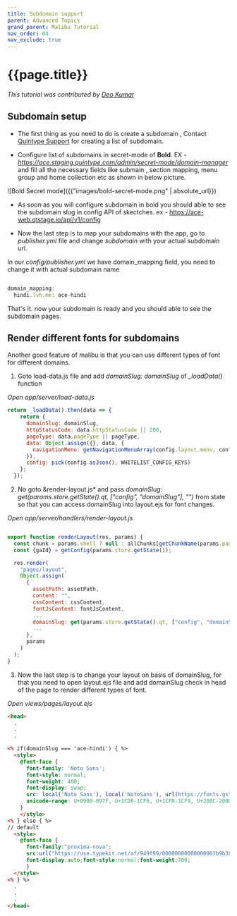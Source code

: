 ```yaml
---
title: Subdomain support
parent: Advanced Topics
grand_parent: Malibu Tutorial
nav_order: 04
nav_exclude: true
---
```


# {{page.title}}

_This tutorial was contributed by [Deo Kumar](https://www.linkedin.com/in/deo-kumar)_

## Subdomain setup

- The first thing as you need to do is create a subdomain , Contact [Quintype Support](support@quintype.com) for creating a list of subdomain.

- Configure list of subdomains in secret-mode of **Bold**. EX - *https://ace.staging.quintype.com/admin/secret-mode/domain-manager* and fill all the necessary fields like submain , section mapping, menu group and home collection etc as shown in below picture. 

![Bold Secret mode]({{"images/bold-secret-mode.png" | absolute_url}})

- As soon as you will configure subdomain in bold you should able to see the subdomain slug in config API of skectches. ex - https://ace-web.qtstage.io/api/v1/config

- Now the last step is to map your subdomains with the app, go to *publisher.yml* file and change *subdomain* with your actual subdomain url.

In our *config/publisher.yml* we have domain_mapping field, you need to change it with actual subdomain name

```javascript

domain_mapping:
  hindi.lvh.me: ace-hindi

```
That's it. now your subdomain is ready and you should able to see the subdomain pages.

## Render different fonts for subdomains

Another good feature of malibu is that you can use different types of font for different domains.

1. Goto load-data.js file and add *domainSlug: domainSlug* of *_loadData()* function 

*Open app/server/load-data.js*

```javascript
return _loadData().then(data => {
    return {
      domainSlug: domainSlug,
      httpStatusCode: data.httpStatusCode || 200,
      pageType: data.pageType || pageType,
      data: Object.assign({}, data, {
        navigationMenu: getNavigationMenuArray(config.layout.menu, config.sections)
      }),
      config: pick(config.asJson(), WHITELIST_CONFIG_KEYS)
    };
  });

```

2. No goto &render-layout.js* and pass *domainSlug: get(params.store.getState().qt, ["config", "domainSlug"], "")* from state so that you can access domainSlug into layout.ejs for font changes.

*Open app/server/handlers/render-layout.js*

```javascript

export function renderLayout(res, params) {
  const chunk = params.shell ? null : allChunks[getChunkName(params.pageType)];
  const {gaId} = getConfig(params.store.getState());

  res.render(
    "pages/layout",
    Object.assign(
      {
        assetPath: assetPath,
        content: "",
        cssContent: cssContent,
        fontJsContent: fontJsContent,
        ...
        domainSlug: get(params.store.getState().qt, ["config", "domainSlug"], ""),
        ...
      },
      params
    )
  );
}

```

3. Now the last step is to change your layout on basis of domainSlug, for that you need to open layout.ejs file and add domainSlug check in head of the page to render different types of font.

*Open views/pages/layout.ejs*

```html
<head>
  .
  .
  .

<% if(domainSlug === 'ace-hindi') { %>
  <style>
    @font-face {
      font-family: 'Noto Sans';
      font-style: normal;
      font-weight: 400;
      font-display: swap;
      src: local('Noto Sans'), local('NotoSans'), url(https://fonts.gstatic.com/s/notosans/v9/o-0IIpQlx3QUlC5A4PNr5DRASf6M7VBj.woff2) format('woff2');
      unicode-range: U+0900-097F, U+1CD0-1CF6, U+1CF8-1CF9, U+200C-200D, U+20A8, U+20B9, U+25CC, U+A830-A839, U+A8E0-A8FB;
    }
    </style>
<% } else { %>
// default
  <style> 
    @font-face {
      font-family:"proxima-nova";
      src:url("https://use.typekit.net/af/949f99/00000000000000003b9b3068/27/l?primer=7cdcb44be4a7db8877ffa5c0007b8dd865b3bbc383831fe2ea177f62257a9191&fvd=n7&v=3") format("woff2"),url("https://use.typekit.net/af/949f99/00000000000000003b9b3068/27/d?primer=7cdcb44be4a7db8877ffa5c0007b8dd865b3bbc383831fe2ea177f62257a9191&fvd=n7&v=3") format("woff"),url("https://use.typekit.net/af/949f99/00000000000000003b9b3068/27/a?primer=7cdcb44be4a7db8877ffa5c0007b8dd865b3bbc383831fe2ea177f62257a9191&fvd=n7&v=3") format("opentype");
      font-display:auto;font-style:normal;font-weight:700;
      }
  </style>
<% } %>
  .
  .
  .
</head>

```